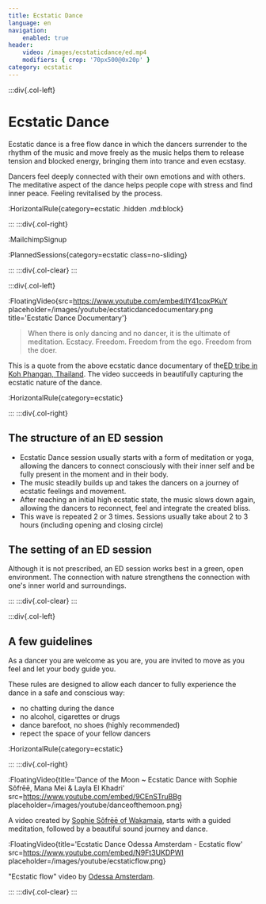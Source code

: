 ```yaml
---
title: Ecstatic Dance
language: en
navigation:
    enabled: true
header:
    video: /images/ecstaticdance/ed.mp4
    modifiers: { crop: '70px500@0x20p' }
category: ecstatic
---
```


:::div{.col-left}

# Ecstatic Dance

Ecstatic dance is a free flow dance in which the dancers surrender to the rhythm of the music and move freely as the music helps them to release tension and blocked energy, bringing them into trance and even ecstasy.

Dancers feel deeply connected with their own emotions and with others. The meditative aspect of the dance helps people cope with stress and find inner peace. Feeling revitalised by the process.

:HorizontalRule{category=ecstatic .hidden .md:block}
 
:::
:::div{.col-right}

:MailchimpSignup

:PlannedSessions{category=ecstatic class=no-sliding}

:::
:::div{.col-clear}
:::

:::div{.col-left}

:FloatingVideo{src=https://www.youtube.com/embed/lY41coxPKuY placeholder=/images/youtube/ecstaticdancedocumentary.png title='Ecstatic Dance Documentary'}

> When there is only dancing and no dancer, it is the ultimate of meditation. 
Ecstacy. 
Freedom.
Freedom from the ego.
Freedom from the doer.

This is a quote from the above ecstatic dance documentary of the[ED tribe in Koh Phangan, Thailand](https://www.facebook.com/EcstaticDanceThailand/). 
The video succeeds in beautifully capturing the ecstatic nature of the dance.

:HorizontalRule{category=ecstatic}

:::
:::div{.col-right}

## The structure of an ED session

* Ecstatic Dance session usually starts with a form of meditation or yoga, allowing the dancers to connect consciously with their inner self and be fully present in the moment and in their body.
* The music steadily builds up and takes the dancers on a journey of ecstatic feelings and movement.  
* After reaching an initial high ecstatic state, the music slows down again, allowing the dancers to reconnect, feel and integrate the created bliss.
* This wave is repeated 2 or 3 times. Sessions usually take about 2 to 3 hours (including opening and closing circle)

## The setting of an ED session

Although it is not prescribed, an ED session works best in a green, open environment. The connection with nature strengthens the connection with one's inner world and surroundings.

:::
:::div{.col-clear}
:::

:::div{.col-left}

## A few guidelines

As a dancer you are welcome as you are, you are invited to move as you feel and let your body guide you.

These rules are designed to allow each dancer to fully experience the dance in a safe and conscious way:

* no chatting during the dance
* no alcohol, cigarettes or drugs
* dance barefoot, no shoes (highly recommended)
* repect the space of your fellow dancers

:HorizontalRule{category=ecstatic}

:::
:::div{.col-right}

:FloatingVideo{title='Dance of the Moon ~ Ecstatic Dance with Sophie Sôfrēē, Mana Mei & Layla El Khadri' src=https://www.youtube.com/embed/9CEnSTruBBg placeholder=/images/youtube/danceofthemoon.png}

A video created by [Sophie Sôfrēē of Wakamaia](https://www.wakamaia.love/), starts with a guided meditation, followed by a beautiful sound journey and dance.

:FloatingVideo{title='Ecstatic Dance Odessa Amsterdam - Ecstatic flow' src=https://www.youtube.com/embed/N9Ft3UKDPWI placeholder=/images/youtube/ecstaticflow.png}

"Ecstatic flow" video by [Odessa Amsterdam](https://www.odessa.amsterdam).

:::
:::div{.col-clear}
:::
